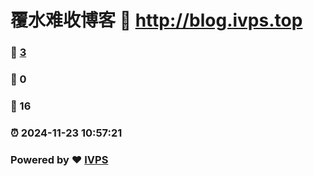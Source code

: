 # 覆水难收博客 :link: http://blog.ivps.top 
### :page_facing_up: [3](http://blog.ivps.top/tag.html) 
### :speech_balloon: 0 
### :hibiscus: 16 
### :alarm_clock: 2024-11-23 10:57:21 
### Powered by :heart: [IVPS](https://blog.ivps.top)
